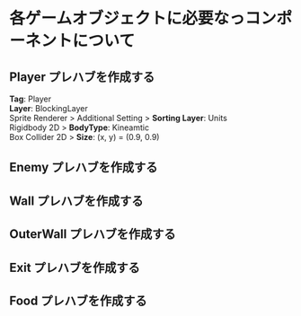 # 各ゲームオブジェクトに必要なっコンポーネントについて
## Player プレハブを作成する
**Tag**: Player
<br>
**Layer**: BlockingLayer
<br>
Sprite Renderer > Additional Setting > **Sorting Layer**: Units
<br>
Rigidbody 2D > **BodyType**: Kineamtic
<br>
Box Collider 2D > **Size**: (x, y) = (0.9, 0.9)
<br>
## Enemy プレハブを作成する
## Wall プレハブを作成する
## OuterWall プレハブを作成する
## Exit プレハブを作成する
## Food プレハブを作成する
